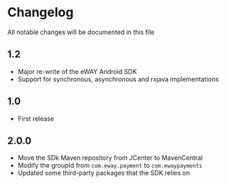 # Changelog

All notable changes will be documented in this file

## 1.2

 - Major re-write of the eWAY Android SDK
 - Support for synchronous, asynchronous and rxjava implementations

## 1.0

 - First release

## 2.0.0

 - Move the SDk Maven repository from JCenter to MavenCentral
 - Modify the groupId from ```com.eway.payment``` to ```com.ewaypayments```
 - Updated some third-party packages that the SDK relies on
